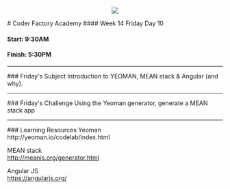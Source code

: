 <p align="center"><img src="https://github.com/coder-factory-academy/cf-guidline-css/blob/master/CFA.png"></p>
# Coder Factory Academy
#### Week 14 Friday Day 10

#### Start: 9:30AM
#### Finish: 5:30PM
<hr>
### Friday's Subject
Introduction to YEOMAN, MEAN stack & Angular (and why).

<hr>
### Friday's Challenge
Using the Yeoman generator, generate a MEAN stack app

<hr>
### Learning Resources
Yeoman <br>
http://yeoman.io/codelab/index.html

MEAN stack <br>
http://meanjs.org/generator.html

Angular JS <br>
https://angularjs.org/
